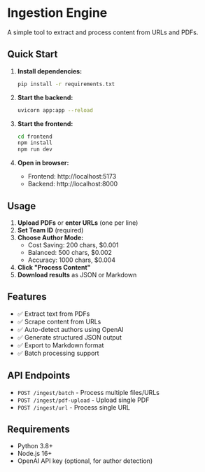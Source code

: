 # Ingestion Engine

A simple tool to extract and process content from URLs and PDFs.

## Quick Start

1. **Install dependencies:**
   ```bash
   pip install -r requirements.txt
   ```

2. **Start the backend:**
   ```bash
   uvicorn app:app --reload
   ```

3. **Start the frontend:**
   ```bash
   cd frontend
   npm install
   npm run dev
   ```

4. **Open in browser:**
   - Frontend: http://localhost:5173
   - Backend: http://localhost:8000

## Usage

1. **Upload PDFs** or **enter URLs** (one per line)
2. **Set Team ID** (required)
3. **Choose Author Mode:**
   - Cost Saving: 200 chars, $0.001
   - Balanced: 500 chars, $0.002  
   - Accuracy: 1000 chars, $0.004
4. **Click "Process Content"**
5. **Download results** as JSON or Markdown

## Features

- ✅ Extract text from PDFs
- ✅ Scrape content from URLs
- ✅ Auto-detect authors using OpenAI
- ✅ Generate structured JSON output
- ✅ Export to Markdown format
- ✅ Batch processing support

## API Endpoints

- `POST /ingest/batch` - Process multiple files/URLs
- `POST /ingest/pdf-upload` - Upload single PDF
- `POST /ingest/url` - Process single URL

## Requirements

- Python 3.8+
- Node.js 16+
- OpenAI API key (optional, for author detection)
